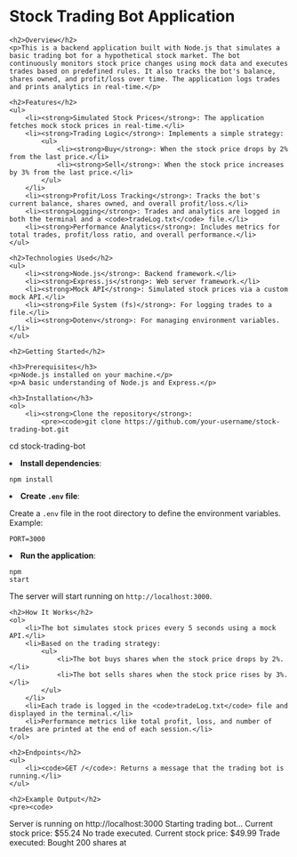 # Stock Trading Bot Application

    <h2>Overview</h2>
    <p>This is a backend application built with Node.js that simulates a basic trading bot for a hypothetical stock market. The bot continuously monitors stock price changes using mock data and executes trades based on predefined rules. It also tracks the bot's balance, shares owned, and profit/loss over time. The application logs trades and prints analytics in real-time.</p>

    <h2>Features</h2>
    <ul>
        <li><strong>Simulated Stock Prices</strong>: The application fetches mock stock prices in real-time.</li>
        <li><strong>Trading Logic</strong>: Implements a simple strategy:
            <ul>
                <li><strong>Buy</strong>: When the stock price drops by 2% from the last price.</li>
                <li><strong>Sell</strong>: When the stock price increases by 3% from the last price.</li>
            </ul>
        </li>
        <li><strong>Profit/Loss Tracking</strong>: Tracks the bot's current balance, shares owned, and overall profit/loss.</li>
        <li><strong>Logging</strong>: Trades and analytics are logged in both the terminal and a <code>tradeLog.txt</code> file.</li>
        <li><strong>Performance Analytics</strong>: Includes metrics for total trades, profit/loss ratio, and overall performance.</li>
    </ul>

    <h2>Technologies Used</h2>
    <ul>
        <li><strong>Node.js</strong>: Backend framework.</li>
        <li><strong>Express.js</strong>: Web server framework.</li>
        <li><strong>Mock API</strong>: Simulated stock prices via a custom mock API.</li>
        <li><strong>File System (fs)</strong>: For logging trades to a file.</li>
        <li><strong>Dotenv</strong>: For managing environment variables.</li>
    </ul>

    <h2>Getting Started</h2>

    <h3>Prerequisites</h3>
    <p>Node.js installed on your machine.</p>
    <p>A basic understanding of Node.js and Express.</p>

    <h3>Installation</h3>
    <ol>
        <li><strong>Clone the repository</strong>:
            <pre><code>git clone https://github.com/your-username/stock-trading-bot.git
cd stock-trading-bot</code></pre>
        </li>
        <li><strong>Install dependencies</strong>:
            <pre><code>npm install</code></pre>
        </li>
        <li><strong>Create <code>.env</code> file</strong>:
            <p>Create a <code>.env</code> file in the root directory to define the environment variables. Example:</p>
            <pre><code>PORT=3000</code></pre>
        </li>
        <li><strong>Run the application</strong>:
            <pre><code>npm start</code></pre>
            <p>The server will start running on <code>http://localhost:3000</code>.</p>
        </li>
    </ol>

    <h2>How It Works</h2>
    <ol>
        <li>The bot simulates stock prices every 5 seconds using a mock API.</li>
        <li>Based on the trading strategy:
            <ul>
                <li>The bot buys shares when the stock price drops by 2%.</li>
                <li>The bot sells shares when the stock price rises by 3%.</li>
            </ul>
        </li>
        <li>Each trade is logged in the <code>tradeLog.txt</code> file and displayed in the terminal.</li>
        <li>Performance metrics like total profit, loss, and number of trades are printed at the end of each session.</li>
    </ol>

    <h2>Endpoints</h2>
    <ul>
        <li><code>GET /</code>: Returns a message that the trading bot is running.</li>
    </ul>

    <h2>Example Output</h2>
    <pre><code>
Server is running on http://localhost:3000
Starting trading bot...
Current stock price: $55.24
No trade executed.
Current stock price: $49.99
Trade executed: Bought 200 shares at
